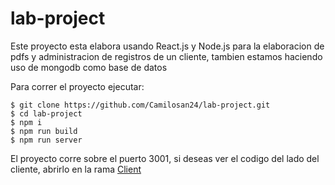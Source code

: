 # lab-project


Este proyecto esta elabora usando React.js y Node.js para la elaboracion de pdfs y administracion de registros de un cliente, tambien estamos haciendo uso de mongodb como base de datos


Para correr el proyecto ejecutar:

    $ git clone https://github.com/Camilosan24/lab-project.git
    $ cd lab-project
    $ npm i
    $ npm run build
    $ npm run server
    

El proyecto corre sobre el puerto 3001, si deseas ver el codigo del lado del cliente, abrirlo en la rama [Client](https://github.com/Camilosan24/lab-project/tree/client)
